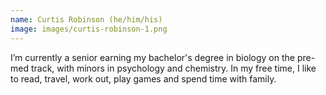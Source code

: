 ```yaml
---
name: Curtis Robinson (he/him/his)
image: images/curtis-robinson-1.png
---
```


I’m currently a senior earning my bachelor's degree in biology on the pre-med track, with minors in psychology and chemistry. In my free time, I like to read, travel, work out, play games and spend time with family.
